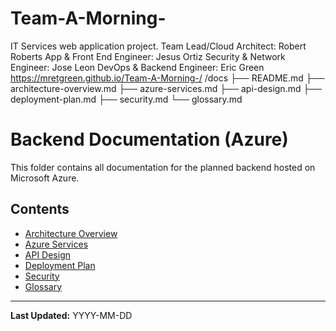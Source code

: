 # Team-A-Morning-
IT Services web application project. 
Team Lead/Cloud Architect: Robert Roberts
App & Front End Engineer: Jesus Ortiz
Security & Network Engineer: Jose Leon
DevOps & Backend Engineer: Eric Green
https://mretgreen.github.io/Team-A-Morning-/
/docs
  ├── README.md
  ├── architecture-overview.md
  ├── azure-services.md
  ├── api-design.md
  ├── deployment-plan.md
  ├── security.md
  └── glossary.md
# Backend Documentation (Azure)

This folder contains all documentation for the planned backend hosted on Microsoft Azure.

## Contents
- [Architecture Overview](architecture-overview.md)
- [Azure Services](azure-services.md)
- [API Design](api-design.md)
- [Deployment Plan](deployment-plan.md)
- [Security](security.md)
- [Glossary](glossary.md)

---
**Last Updated:** YYYY-MM-DD
